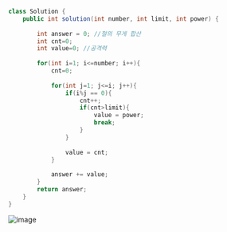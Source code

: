 ```java
class Solution {
    public int solution(int number, int limit, int power) {
   
        int answer = 0; //철의 무게 합산
        int cnt=0; 
        int value=0; //공격력
        
        for(int i=1; i<=number; i++){
            cnt=0;
            
            for(int j=1; j<=i; j++){
                if(i%j == 0){
                    cnt++;
                    if(cnt>limit){
                        value = power;
                        break;
                    }
                }
                
                value = cnt;  
            }
            
            answer += value;
        }
        return answer;
    }
}
```

![image](https://github.com/sihyun5250/sihyun5250/assets/52738150/051a28a1-cee4-46f3-861e-43778ac4cebe)

